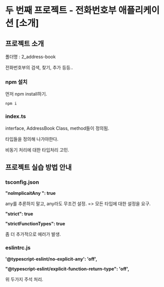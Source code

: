 # 두 번째 프로젝트 - 전화번호부 애플리케이션 [소개]

## 프로젝트 소개

폴더명 : 2_address-book

전화번호부의 검색, 찾기, 추가 등등..



### npm 설치

먼저 npm install하기.

```shell
npm i
```



### index.ts 

interface, AddressBook Class, method들이 정의됨.

타입들을 정의해 나가야한다.

비동기 처리에 대한 타입처리 고민.



## 프로젝트 실습 방법 안내

 ### tsconfig.json

**"noImplicaitAny ": true**

any를 추론하지 말고, any라도 무조건 설정. => 모든 타입에 대한 설정을 요구.



**"strict": true**

**"strictFunctionTypes": true**

좀 더 추가적으로 에러가 발생.





### eslintrc.js

**'@typescript-eslint/no-explicit-any': 'off',**

**"@typescript-eslint/explicit-function-return-type": 'off',**

위 두가지 주석 처리.

